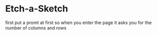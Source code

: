 # Etch-a-Sketch

first put a promt at first so when you enter the page it asks you for the number of columns and rows